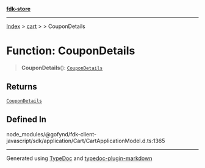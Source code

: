 [**fdk-store**](../../../README.md)
***

[Index](../../../API.md) > [cart](../../README.md) > [<internal>](../README.md) > CouponDetails

# Function: CouponDetails

> **CouponDetails**(): [`CouponDetails`](../type-aliases/type-alias.CouponDetails.md)

## Returns

[`CouponDetails`](../type-aliases/type-alias.CouponDetails.md)

## Defined In

node\_modules/@gofynd/fdk-client-javascript/sdk/application/Cart/CartApplicationModel.d.ts:1365

***
Generated using [TypeDoc](https://typedoc.org/) and [typedoc-plugin-markdown](https://www.npmjs.com/package/typedoc-plugin-markdown)
